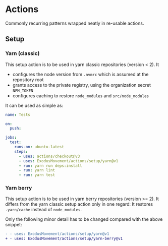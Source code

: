# Actions

Commonly recurring patterns wrapped neatly in re-usable actions.

## Setup

### Yarn (classic)

This setup action is to be used in yarn classic repositories (version < 2). It

- configures the node version from `.nvmrc` which is assumed at the repository root
- grants access to the private registry, using the organization secret `NPM_TOKEN`
- configures caching to restore `node_modules` and `src/node_modules`

It can be used as simple as:

```yml
name: Tests

on:
  push:

jobs:
  test:
    runs-on: ubuntu-latest
    steps:
      - uses: actions/checkout@v3
      - uses: ExodusMovement/actions/setup/yarn@v1
      - run: yarn run deps:install
      - run: yarn lint
      - run: yarn test
```

### Yarn berry

This setup action is to be used in yarn berry repositories (version >= 2).
It differs from the yarn classic setup action only in one regard: It restores `.yarn/cache` instead of `node_modules`.

Only the following minor detail has to be changed compared with the above snippet:

```diff
- - uses: ExodusMovement/actions/setup/yarn@v1
+ - uses: ExodusMovement/actions/setup/yarn-berry@v1
```
